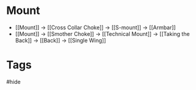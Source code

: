 # Mount
- [[Mount]] → [[Cross Collar Choke]] → [[S-mount]] → [[Armbar]]
- [[Mount]] → [[Smother Choke]] → [[Technical Mount]] → [[Taking the Back]] → [[Back]] → [[Single Wing]]
# Tags
#hide